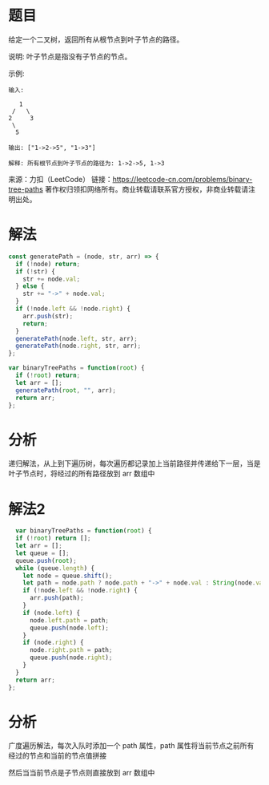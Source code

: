 
# 题目

给定一个二叉树，返回所有从根节点到叶子节点的路径。

说明: 叶子节点是指没有子节点的节点。

示例:

```
输入:

   1
 /   \
2     3
 \
  5

输出: ["1->2->5", "1->3"]

解释: 所有根节点到叶子节点的路径为: 1->2->5, 1->3
```

来源：力扣（LeetCode）
链接：https://leetcode-cn.com/problems/binary-tree-paths
著作权归领扣网络所有。商业转载请联系官方授权，非商业转载请注明出处。

# 解法

```javascript
const generatePath = (node, str, arr) => {
  if (!node) return;
  if (!str) {
    str += node.val;
  } else {
    str += "->" + node.val;
  }
  if (!node.left && !node.right) {
    arr.push(str);
    return;
  }
  generatePath(node.left, str, arr);
  generatePath(node.right, str, arr);
};

var binaryTreePaths = function(root) {
  if (!root) return;
  let arr = [];
  generatePath(root, "", arr);
  return arr;
};
```

# 分析

递归解法，从上到下遍历树，每次遍历都记录加上当前路径并传递给下一层，当是叶子节点时，将经过的所有路径放到 arr 数组中

# 解法2

```javascript
  var binaryTreePaths = function(root) {
  if (!root) return [];
  let arr = [];
  let queue = [];
  queue.push(root);
  while (queue.length) {
    let node = queue.shift();
    let path = node.path ? node.path + "->" + node.val : String(node.val);
    if (!node.left && !node.right) {
      arr.push(path);
    }
    if (node.left) {
      node.left.path = path;
      queue.push(node.left);
    }
    if (node.right) {
      node.right.path = path;
      queue.push(node.right);
    }
  }
  return arr;
};
```

# 分析

广度遍历解法，每次入队时添加一个 path 属性，path 属性将当前节点之前所有经过的节点和当前的节点值拼接

然后当当前节点是子节点则直接放到 arr 数组中

